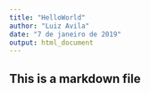 ```yaml
---
title: "HelloWorld"
author: "Luiz Avila"
date: "7 de janeiro de 2019"
output: html_document
---
```


## This is a markdown file